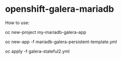 # openshift-galera-mariadb

How to use:

oc new-project my-mariadb-galera-app 

oc new-app -f  mariadb-galera-persistent-template.yml

oc apply -f  galera-stateful2.yml 

